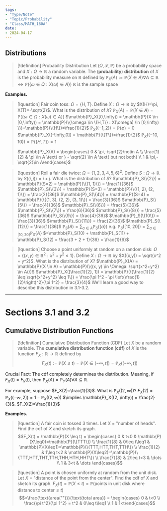 ```yaml
---
tags:
- "Type/Note"
- "Topic/Probability"
- "Class/MATH_180A"
date:
- 2024-04-17
---
```


## Distributions

> [!definition] Probability Distribution
> Let ($\Omega,\mathcal{F},\mathbb{P}$) be a probability space and $X:\Omega\to \mathbb{R}$ a random variable. The (**probability**) **distribution** of $X$ is the probability measure on $\mathbb{R}$ defined by $\mathbb{P}_X(A):=\mathbb{P}(X\in A)\forall A\subseteq \mathbb{R}$
> $\iff \mathbb{P}(\{\omega \in \Omega:X(\omega) \in A\})$
> $\mathbb{R}$ is the sample space

**Examples.**

> [!question] Fair coin toss: $\Omega=\{H,T\}$. Define $X:\Omega\to \mathbb{R}$ by $X(H)=\pi, X(T)=-\sqrt{2}$. What is the distribution of $X$?
> $\mathbb{P}_X(A) = \mathbb{P}(X \in A) = \mathbb{P}(\{\omega \in \Omega : X(\omega) \in A \})$
> $\mathbb{P}_X([0,\infty)) = \mathbb{P}(X \in [0,\infty)) = \mathbb{P}(\{\omega \in \{H,T\} : X(\omega) \in [0,\infty) \})=\mathbb{P}(\{H\})=\frac{1}{2}$
> $\mathbb{P}_X((-1,2]) = \mathbb{P}(\emptyset)=0$
> $\mathbb{P}_X((-\infty,0]) = \mathbb{P}(\{T\})=\frac{1}{2}$
> $\mathbb{P}_X((-10,10)) = \mathbb{P}(\{H,T\})=1$
> 
> $\mathbb{P}_X(A) = \begin{cases} 0 & \pi,-\sqrt{2}\notin A \\ \frac{1}{2} & \pi \in A \text{ or } - \sqrt{2} \in A \text{ but not both} \\ 1 & \pi,-\sqrt{2}\in A\end{cases}$

> [!question] Roll a fair die twice: $\Omega = \{1, 2, 3, 4, 5, 6\}^2$. Define $S: \Omega \to \mathbb{R}$ by $S((i,j)) = i + j$. What is the distribution of $S$?
> $\mathbb{P}_S(\{2\}) = \mathbb{P}(S=2) = \mathbb{P}(\{(1, 1)\}) = \frac{1}{36}$
> $\mathbb{P}_S(\{3\}) = \mathbb{P}(S=3) = \mathbb{P}(\{(1, 2), (2, 1)\}) = \frac{2}{36}$
> $\mathbb{P}_S(\{4\}) = \mathbb{P}(S=4) = \mathbb{P}(\{(1, 3), (2, 2), (3, 1)\}) = \frac{3}{36}$
> $\mathbb{P}_S(\{5\}) = \frac{4}{36}$
> $\mathbb{P}_S(\{6\}) = \frac{5}{36}$
> $\mathbb{P}_S(\{7\}) = \frac{6}{36}$
> $\mathbb{P}_S(\{8\}) = \frac{5}{36}$
> $\mathbb{P}_S(\{9\}) = \frac{4}{36}$
> $\mathbb{P}_S(\{10\}) = \frac{3}{36}$
> $\mathbb{P}_S(\{11\}) = \frac{2}{36}$
> $\mathbb{P}_S(\{12\}) = \frac{1}{36}$
> $\mathbb{P}_S(A) = \sum_{a \in A} \mathbb{P}_S(\{a\})$
> e.g. $\mathbb{P}_S([10, 20]) = \sum_{a \in [10,20]} \mathbb{P}_S\{A\}$
> $=\mathbb{P}_S(10) + \mathbb{P}_S(11) + \mathbb{P}_S(12) = \frac{3 + 2 + 1}{36} = \frac{1}{6}$

> [!question] Choose a point uniformly at random on a random disk: $\Omega = \{(x, y) \in \mathbb{R}^2: x^2 + y^2 \leq 1\}$. Define $X: \Omega \to \mathbb{R}$ by $X((x,y)) = \sqrt{x^2 + y^2}$. What is the distribution of $X$?
> $\mathbb{P}_X(A) = \mathbb{P}(X \in A) = \mathbb{P}(\{(x, y) \in \Omega: \sqrt{x^2+y^2} \in A\})$
> $\mathbb{P}_X([\frac{1}{2}, 1]) = \mathbb{P}(\{\frac{1}{2} \leq \sqrt{x^2+y^2} \leq 1\}) = \frac{\pi 1^2 - \pi \left(\frac{1}{2}\right)^2}{\pi 1^2} = \frac{3}{4}$
> We'll learn a good way to describe this distribution in 3.1-3.2.

---

# Sections 3.1 and 3.2

## Cumulative Distribution Functions

> [!definition] Cumulative Distribution Function (CDF)
> Let $X$ be a random variable. The **cumulative distribution function (cdf)** of $X$ is the function $F_X: \mathbb{R} \to \mathbb{R}$ defined by $$F_X(t) := \mathbb{P}(X \leq t) = \mathbb{P}(X \in (-\infty, t]) = \mathbb{P}_X((-\infty, t])$$

Crucial Fact: The cdf completely determines the distribution. Meaning, if $F_X(t)=F_y(t)$, then $\mathbb{P}_X(A)=\mathbb{P}_Y(A) \forall A \subseteq \mathbb{R}$.

For example, suppose $F_X(2)=\frac{1}{3}$. What is $\mathbb{P}_X((2, \infty))$?
$F_X(2) = \mathbb{P}_X((-\infty, 2]) = 1 - \mathbb{P}_X((2, \infty))$
$\implies \mathbb{P}_X((2, \infty)) = \frac{2}{3}$.
$F_X(2)=\frac{1}{3}$

**Examples.**

> [!question] A fair coin is tossed 3 times. Let $X$ = "number of heads". Find the cdf of $X$ and sketch its graph.
> $$F_X(t) = \mathbb{P}(X \leq t) = \begin{cases} 0 & t<0 & \mathbb{P}(X\leq0)=\mathbb{P}(\{TTT\}) \\ \frac{1}{8} & 0\leq t\leq1 & \mathbb{P}(X\leq1)=\mathbb{P}(\{TTT,HTT,THT,TTH\}) \\ \frac{1}{2} & 1\leq t<2 & \mathbb{P}(X\leq2)=\mathbb{P}(\{TTT,HTT,THT,TTH,THH,HTH,HHT\}) \\ \frac{7}{8} & 2\leq t<3 & \dots \\ 1 & 3<t & \dots \end{cases}$$

> [!question] A point is chosen uniformly at random from the unit disk. Let $X$ = "distance of the point from the center". Find the cdf of $X$ and sketch its graph.
> $F_X(t) = \mathbb{P}(X\leq t) = \mathbb{P}(\text{points in unit disk where distance to center} \leq t)$
> $$=\frac{\text{area("")}}{\text{total area}} = \begin{cases} 0 & t<0 \\ \frac{\pi t^2}{\pi 1^2} = t^2 & 0\leq t\leq1 \\ 1 & 1<t\end{cases}$$
